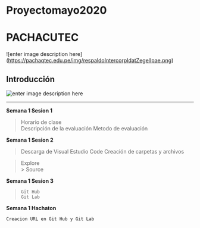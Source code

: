 # Proyectomayo2020
# **PACHACUTEC**
![enter image description here]
(https://pachaqtec.edu.pe/img/respaldoIntercorpIdatZegelIpae.png)

##  **Introducción**

![enter image description here](https://api-blog-v6.prodequa.com/storage/blog/posts/software.jpeg)

----------
**Semana 1 Sesion 1**

> Horario de clase  
>  Descripción de la evaluación
> Metodo de evaluación

**Semana 1 Sesion 2**

> Descarga de Visual Estudio Code Creación de carpetas y archivos   

  > Explore    
      >  Source

**Semana 1 Sesion 3**

>     Git Hub
>     Git Lab


**Semana 1 Hachaton**

 

    Creacion URL en Git Hub y Git Lab


